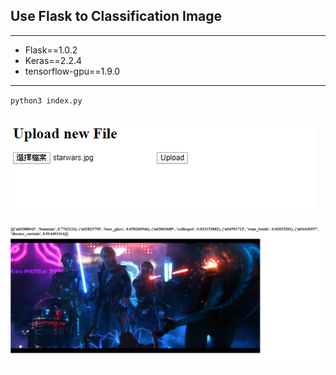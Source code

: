 ## Use Flask to Classification Image


-------
* Flask==1.0.2
* Keras==2.2.4
* tensorflow-gpu==1.9.0
-------


`` python3 index.py `` 

![](5.PNG)
-----
![](4.PNG)